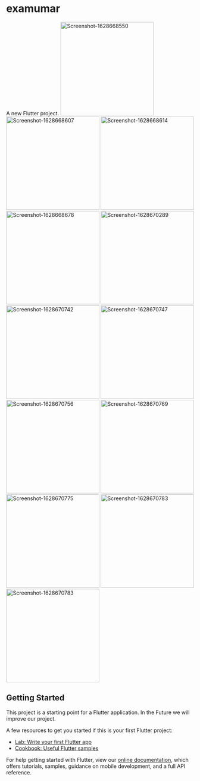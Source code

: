 # examumar

A new Flutter project.
<a href="https://ibb.co/3vH2Qv4"><img src="https://i.ibb.co/8bVqtbN/Screenshot-1628668550.png" alt="Screenshot-1628668550" border="0" width="250"></a>
<a href="https://ibb.co/1f7nXhZ"><img src="https://i.ibb.co/JRmdp0n/Screenshot-1628668607.png" alt="Screenshot-1628668607" border="0" width="250"></a>
<a href="https://ibb.co/h9pHn6d"><img src="https://i.ibb.co/8sF2RCx/Screenshot-1628668614.png" alt="Screenshot-1628668614" border="0" width="250"></a>
<a href="https://ibb.co/k8bMgcw"><img src="https://i.ibb.co/d2C70KV/Screenshot-1628668678.png" alt="Screenshot-1628668678" border="0" width="250"></a>
<a href="https://ibb.co/X2Njtp9"><img src="https://i.ibb.co/f1BqHtb/Screenshot-1628670289.png" alt="Screenshot-1628670289" border="0" width="250"></a>
<a href="https://ibb.co/6BgsDLG"><img src="https://i.ibb.co/ySWsg7K/Screenshot-1628670742.png" alt="Screenshot-1628670742" border="0" width="250"></a>
<a href="https://ibb.co/0MMVzgv"><img src="https://i.ibb.co/J77FSfg/Screenshot-1628670747.png" alt="Screenshot-1628670747" border="0" width="250"></a>
<a href="https://ibb.co/BnGny8L"><img src="https://i.ibb.co/KKDK2C6/Screenshot-1628670756.png" alt="Screenshot-1628670756" border="0" width="250"></a>
<a href="https://ibb.co/wNYghB1"><img src="https://i.ibb.co/bg7m5Qn/Screenshot-1628670769.png" alt="Screenshot-1628670769" border="0" width="250"></a>
<a href="https://ibb.co/gDLtYzG"><img src="https://i.ibb.co/zSTPdG1/Screenshot-1628670775.png" alt="Screenshot-1628670775" border="0" width="250"></a>
<a href="https://ibb.co/tZwZ9gG"><img src="https://i.ibb.co/7gxgqPf/Screenshot-1628670783.png" alt="Screenshot-1628670783" border="0" width="250"></a>
<a href="https://ibb.co/tZwZ9gG"><img src="https://i.ibb.co/7gxgqPf/Screenshot-1628670783.png" alt="Screenshot-1628670783" border="0" width="250"></a>

## Getting Started

This project is a starting point for a Flutter application. In the Future we will improve our project. 

A few resources to get you started if this is your first Flutter project:

- [Lab: Write your first Flutter app](https://flutter.dev/docs/get-started/codelab)
- [Cookbook: Useful Flutter samples](https://flutter.dev/docs/cookbook)

For help getting started with Flutter, view our
[online documentation](https://flutter.dev/docs), which offers tutorials,
samples, guidance on mobile development, and a full API reference.
